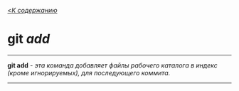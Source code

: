 [<*К содержанию*](./readme.md)

# git _add_

---
**git add** - *эта команда добавляет файлы рабочего каталога в индекс (кроме игнорируемых), для последующего коммита.*

---
